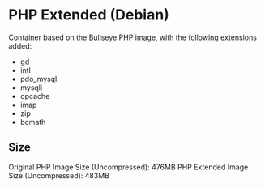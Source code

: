 # PHP Extended (Debian)
Container based on the Bullseye PHP image, with the following extensions added:
- gd
- intl
- pdo_mysql
- mysqli
- opcache
- imap
- zip
- bcmath

## Size
Original PHP Image Size (Uncompressed): 476MB
PHP Extended Image Size (Uncompressed): 483MB